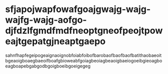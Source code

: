 # sfjapojwapfowafgoajgwajg-wajg-wajfg-wajg-aofgo-djfdzlfgmdfmdfneoptgneofpeojtpoweajtgepatgjneaptgaepo
sahnfhapfegeipogeaignaoignobfoiabfoibofbarobaofbaofbaofbatithaobaeoitbgeaoigboaegbaeoifboafgbioweabfgoiagbeoiagbeaoigbaeiogoeibgieoagboeagboapebgabgodbgoigboeibgoeigegeg

